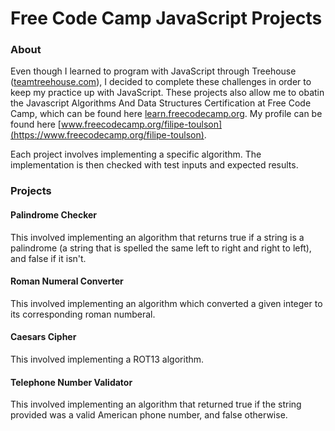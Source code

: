 # Free Code Camp JavaScript Projects
### About
Even though I learned to program with JavaScript through Treehouse ([teamtreehouse.com](https://teamtreehouse.com/)), I decided to complete these challenges in order to keep my practice up with JavaScript. These projects also allow me to obatin the Javascript Algorithms And Data Structures Certification at Free Code Camp, which can be found here [learn.freecodecamp.org](https://learn.freecodecamp.org/). My profile can be found here 
[www.freecodecamp.org/filipe-toulson](https://www.freecodecamp.org/filipe-toulson).

Each project involves implementing a specific algorithm. The implementation is then checked with test inputs and expected
results.

### Projects
#### Palindrome Checker
This involved implementing an algorithm that returns true if a string is a palindrome (a string that is spelled the same left
to right and right to left), and false if it isn't.

#### Roman Numeral Converter
This involved implementing an algorithm which converted a given integer to its corresponding roman numberal.

#### Caesars Cipher
This involved implementing a ROT13 algorithm.

#### Telephone Number Validator
This involved implementing an algorithm that returned true if the string provided was a valid American phone number, and false
otherwise.

